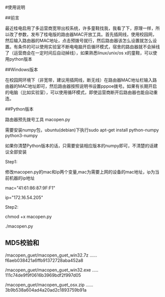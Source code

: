 #使用说明

##前言

最近桂电启用了多运营商宽带出校系统，许多童鞋找我，我看了下，原理一样，所以改了参数，发布了桂电版的路由器MAC开放工具。首先插网线，使用校园网，然后输入路由器的MAC地址，点击预拨号就行，然后路由器该怎么设置就怎么设置。有条件的可以使用实验室不断电电脑开启循环模式，宿舍的路由器就不会掉线了（运营商会在一定时间后自动掉线），如果熟悉linux/unix/os x的童鞋，可以使用python版本

##Windows版本

在校园网环境下（非宽带，建议用插网线，断无线）在路由器MAC地址栏输入路由器的MAC地址即可，然后路由器按照说明书设置pppoe拨号。如果有长期开启的电脑（比如实验室），可以使用循环模式，即使运营商断开后路由器也能自动重连。

##Python版本

路由器预先拨号工具 macopen.py

需要安装numpy包，ubuntu(debian)下执行sudo apt-get install python-numpy python3-numpy

如果你清楚Python版本的话，只需要安装相应版本的numpy即可，不清楚的话建议全部安装

Step1:

修改macopen.py的mac和ip两个变量,mac为需要上网的设备的mac地址，ip为当前机器的ip地址

mac="41:61:86:87:9F:F1"

ip="172.16.54.205" 

Step2:

chmod +x macopen.py

./macopen.py

## MD5校验和

/macopen_guet/macopen_guet_win32.7z ...... f6aeb038421a6ffb91372728aba452a8

/macopen_guet/macopen_guet_win32.exe ..... 111c74de9f9f0616b3969bdf2f997d05

/macopen_guet/macopen_guet_osx.zip ...... 3b9b538a604ad4a20ad2c1893759b91a





